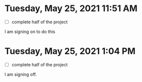 # Tuesday, May 25, 2021 11:51 AM

- [ ] complete half of the project

I am signing on to do this

# Tuesday, May 25, 2021 1:04 PM

- [ ] complete half of the project

I am signing off.


